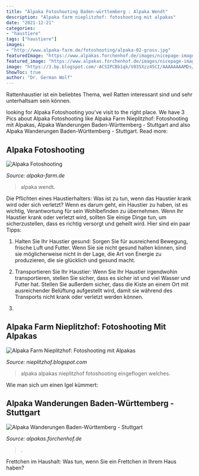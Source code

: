 ```yaml
---
title: "Alpaka Fotoshooting Baden-württemberg : Alpaka Wendt"
description: "Alpaka farm nieplitzhof: fotoshooting mit alpakas"
date: "2021-12-21"
categories:
- "haustiere"
tags: ["haustiere"]
images:
- "http://www.alpaka-farm.de/fotoshooting/alpaka-02-gross.jpg"
featuredImage: "https://www.alpakas.forchenhof.de/images/nicepage-images/4423fce4-49f9-44a0-9f1c-da41405a9645.jpeg"
featured_image: "https://www.alpakas.forchenhof.de/images/nicepage-images/4423fce4-49f9-44a0-9f1c-da41405a9645.jpeg"
image: "https://3.bp.blogspot.com/-ACSIPCBb1qk/V03SXzz45CI/AAAAAAAAMDs/1kNswD0TRa8PWIV58ngYQz_xumx41nipwCKgB/s1600/alpaka-198.jpg"
ShowToc: true
author: "Dr. German Wolf"
---
```



Rattenhaustier ist ein beliebtes Thema, weil Ratten interessant sind und sehr unterhaltsam sein können.

	

		
looking for Alpaka Fotoshooting you've visit to the right place. We have 3 Pics about Alpaka Fotoshooting like Alpaka Farm Nieplitzhof: Fotoshooting mit Alpakas, Alpaka Wanderungen Baden-Württemberg - Stuttgart and also Alpaka Wanderungen Baden-Württemberg - Stuttgart. Read more:
		
    
## Alpaka Fotoshooting

<img loading=lazy src="http://www.alpaka-farm.de/fotoshooting/alpaka-02-gross.jpg" onerror="this.onerror=null;this.src='https://tse1.mm.bing.net/th?id=OIP.WJP2x5rcbK5UAYakqHk55AHaE8&amp;pid=15.1';" alt="Alpaka Fotoshooting">

_Source: alpaka-farm.de_

>alpaka wendt. 

	

Die Pflichten eines Haustierhalters: Was ist zu tun, wenn das Haustier krank wird oder sich verletzt?
Wenn es darum geht, ein Haustier zu haben, ist es wichtig, Verantwortung für sein Wohlbefinden zu übernehmen. Wenn Ihr Haustier krank oder verletzt wird, sollten Sie einige Dinge tun, um sicherzustellen, dass es richtig versorgt und geheilt wird. Hier sind ein paar Tipps:
1. Halten Sie Ihr Haustier gesund: Sorgen Sie für ausreichend Bewegung, frische Luft und Futter. Wenn Sie sie nicht gesund halten können, sind sie möglicherweise nicht in der Lage, die Art von Energie zu produzieren, die sie glücklich und gesund macht.

2. Transportieren Sie Ihr Haustier: Wenn Sie Ihr Haustier irgendwohin transportieren, stellen Sie sicher, dass es sicher ist und viel Wasser und Futter hat. Stellen Sie außerdem sicher, dass die Kiste an einem Ort mit ausreichender Belüftung aufgestellt wird, damit sie während des Transports nicht krank oder verletzt werden können.

3.

    
## Alpaka Farm Nieplitzhof: Fotoshooting Mit Alpakas

<img loading=lazy src="https://3.bp.blogspot.com/-ACSIPCBb1qk/V03SXzz45CI/AAAAAAAAMDs/1kNswD0TRa8PWIV58ngYQz_xumx41nipwCKgB/s1600/alpaka-198.jpg" onerror="this.onerror=null;this.src='https://tse2.mm.bing.net/th?id=OIP.1C6vkc5PhiiO3Doowof6cAHaFj&amp;pid=15.1';" alt="Alpaka Farm Nieplitzhof: Fotoshooting mit Alpakas">

_Source: nieplitzhof.blogspot.com_

>alpaka alpakas nieplitzhof fotoshooting eingeflogen welches. 

	

Wie man sich um einen Igel kümmert:

    
## Alpaka Wanderungen Baden-Württemberg - Stuttgart

<img loading=lazy src="https://www.alpakas.forchenhof.de/images/nicepage-images/4423fce4-49f9-44a0-9f1c-da41405a9645.jpeg" onerror="this.onerror=null;this.src='https://tse3.mm.bing.net/th?id=OIP.-sAjjYCcFJXvi_BFCkpojQHaFj&amp;pid=15.1';" alt="Alpaka Wanderungen Baden-Württemberg - Stuttgart">

_Source: alpakas.forchenhof.de_

>. 

	

Frettchen im Haushalt: Was tun, wenn Sie ein Frettchen in Ihrem Haus haben?

